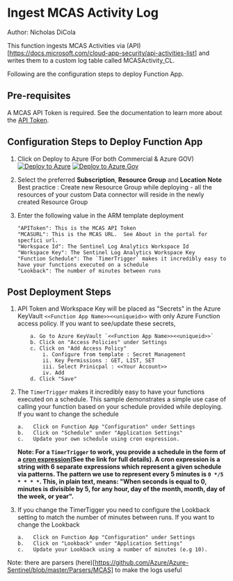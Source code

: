 # Ingest MCAS Activity Log
Author: Nicholas DiCola

This function ingests MCAS Activities via (API)[https://docs.microsoft.com/cloud-app-security/api-activities-list] and writes them to a custom log table called MCASActivity_CL.

Following are the configuration steps to deploy Function App.

## **Pre-requisites**

A MCAS API Token is required. See the documentation to learn more about the [API Token](https://docs.microsoft.com/cloud-app-security/api-authentication).


## Configuration Steps to Deploy Function App
1. Click on Deploy to Azure (For both Commercial & Azure GOV)
[![Deploy to Azure](https://aka.ms/deploytoazurebutton)](https://portal.azure.com/#create/Microsoft.Template/uri/https%3A%2F%2Fraw.githubusercontent.com%2FAzure%2FAzure-Sentinel%2Fmaster%2FDataConnectors%2FMCASActivityFunction%2Fazuredeploy.json)
[![Deploy to Azure Gov](https://aka.ms/deploytoazuregovbutton)](https://portal.azure.com/#create/Microsoft.Template/uri/https%3A%2F%2Fraw.githubusercontent.com%2FAzure%2FAzure-Sentinel%2Fmaster%2FDataConnectors%2FMCASActivityFunction%2Fazuredeploy.json)


2. Select the preferred **Subscription**, **Resource Group** and **Location**
   **Note**
   Best practice : Create new Resource Group while deploying - all the resources of your custom Data connector will reside in the newly created Resource
   Group

3. Enter the following value in the ARM template deployment
	```
	"APIToken": This is the MCAS API Token​
	"MCASURL": This is the MCAS URL.  See About in the portal for specfici url.
	"Workspace Id": The Sentinel Log Analytics Workspace Id
	"Workspace Key": The Sentinel Log Analytics Workspace Key
	"Function Schedule": The `TimerTrigger` makes it incredibly easy to have your functions executed on a schedule
	"Lookback": The number of minutes between runs
	```

## Post Deployment Steps
1. API Token and Workspace Key will be placed as "Secrets" in the Azure KeyVault `<<Function App Name>><<uniqueid>>` with only Azure Function access policy. If you want to see/update these secrets,

	```
		a. Go to Azure KeyVault `<<Function App Name>><<uniqueid>>`
		b. Click on "Access Policies" under Settings
		c. Click on "Add Access Policy"
			i. Configure from template : Secret Management
			ii. Key Permissions : GET, LIST, SET
			iii. Select Prinicpal : <<Your Account>>
			iv. Add
		d. Click "Save"

	```

2. The `TimerTrigger` makes it incredibly easy to have your functions executed on a schedule. This sample demonstrates a simple use case of calling your function based on your schedule provided while deploying. If you want to change
   the schedule
   ```
   a.	Click on Function App "Configuration" under Settings
   b.	Click on "Schedule" under "Application Settings"
   c.	Update your own schedule using cron expression.
   ```
   **Note: For a `TimerTrigger` to work, you provide a schedule in the form of a [cron expression](https://en.wikipedia.org/wiki/Cron#CRON_expression)(See the link for full details). A cron expression is a string with 6 separate expressions which represent a given schedule via patterns. The pattern we use to represent every 5 minutes is `0 */5 * * * *`. This, in plain text, means: "When seconds is equal to 0, minutes is divisible by 5, for any hour, day of the month, month, day of the week, or year".**

3. If you change the TimerTigger you need to configure the Lookback setting to match the number of minutes between runs. If you want to change
   the Lookback
   ```
   a.	Click on Function App "Configuration" under Settings
   b.	Click on "Lookback" under "Application Settings"
   c.	Update your Lookback using a number of minutes (e.g 10).
   ```


Note: there are  parsers (here)[https://github.com/Azure/Azure-Sentinel/blob/master/Parsers/MCAS] to make the logs useful
